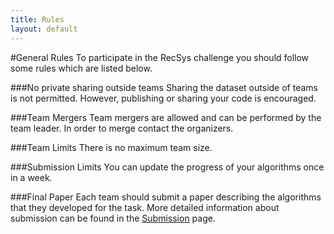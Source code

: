 ```yaml
---
title: Rules
layout: default
---
```

#General Rules
To participate in the RecSys challenge you should follow some rules which are listed below.

###No private sharing outside teams
Sharing the dataset outside of teams is not permitted. However, publishing or sharing your code is encouraged.

###Team Mergers
Team mergers are allowed and can be performed by the team leader. In order to merge contact the organizers.

###Team Limits
There is no maximum team size.

###Submission Limits
You can update the progress of your algorithms once in a week.

###Final Paper
Each team should submit a paper describing the algorithms that they developed for the task. More detailed information about submission can be found in the [Submission](/submissions/) page.

<!--

###No Cheating
The dataset has not been anonymized or modified other than described in the [dataset section](/dataset/). This means that the tweet ids, user ids and so on, are in fact the original ids. We realize this opens the door for using the Twitter API to match the tweet ids with the actual *retweet_count* and *favorite_count* values. This is of course **not allowed** since it defies the whole purpose of the challenge. Furthermore keep in mind that the final evaluation will be performed by the organizers (on a private evaluation dataset) and that a paper describing the approach needs to be submitted. What **is allowed** is to use the Twitter API or any other public data source to expand your models with any other knowledge you may find useful. If you are unsure of whether something is allowed or not, contact us and we will be happy to help you. Above all remember it's all for science, so be creative, not evil!

-->
